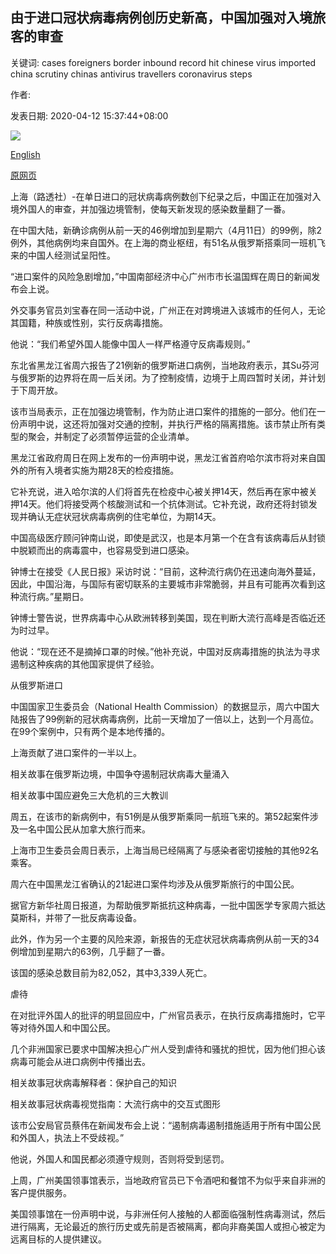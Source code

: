 ## 由于进口冠状病毒病例创历史新高，中国加强对入境旅客的审查

关键词: cases foreigners border inbound record hit chinese virus imported china scrutiny chinas antivirus travellers coronavirus steps

作者: 

发表日期: 2020-04-12 15:37:44+08:00

![](https://www.straitstimes.com/sites/default/files/styles/x_large/public/articles/2020/04/12/yq-chinainbound-12042020.jpg?itok=pJARBdMA)

[English](China%20steps%20up%20scrutiny%20of%20inbound%20travellers%20as%20imported%20coronavirus%20cases%20hit%20record.md)

[原网页](https://www.straitstimes.com/asia/east-asia/china-steps-up-scrutiny-of-inbound-travellers-as-imported-coronavirus-cases-hit)

上海（路透社）-在单日进口的冠状病毒病例数创下纪录之后，中国正在加强对入境外国人的审查，并加强边境管制，使每天新发现的感染数量翻了一番。

在中国大陆，新确诊病例从前一天的46例增加到星期六（4月11日）的99例，除2例外，其他病例均来自国外。在上海的商业枢纽，有51名从俄罗斯搭乘同一班机飞来的中国人经测试呈阳性。

“进口案件的风险急剧增加，”中国南部经济中心广州市市长温国辉在周日的新闻发布会上说。

外交事务官员刘宝春在同一活动中说，广州正在对跨境进入该城市的任何人，无论其国籍，种族或性别，实行反病毒措施。

他说：“我们希望外国人能像中国人一样严格遵守反病毒规则。”

东北省黑龙江省周六报告了21例新的俄罗斯进口病例，当地政府表示，其Su芬河与俄罗斯的边界将在周一后关闭。为了控制疫情，边境于上周四暂时关闭，并计划于下周开放。

该市当局表示，正在加强边境管制，作为防止进口案件的措施的一部分。他们在一份声明中说，这还将加强对交通的控制，并执行严格的隔离措施。该市禁止所有类型的聚会，并制定了必须暂停运营的企业清单。

黑龙江省政府周日在网上发布的一份声明中说，黑龙江省首府哈尔滨市将对来自国外的所有入境者实施为期28天的检疫措施。

它补充说，进入哈尔滨的人们将首先在检疫中心被关押14天，然后再在家中被关押14天。他们将接受两个核酸测试和一个抗体测试。它补充说，政府还将封锁发现并确认无症状冠状病毒病例的住宅单位，为期14天。

中国高级医疗顾问钟南山说，即使是武汉，也是本月第一个在含有该病毒后从封锁中脱颖而出的病毒震中，也容易受到进口感染。

钟博士在接受《人民日报》采访时说：“目前，这种流行病仍在迅速向海外蔓延，因此，中国沿海，与国际有密切联系的主要城市非常脆弱，并且有可能再次看到这种流行病。”星期日。

钟博士警告说，世界病毒中心从欧洲转移到美国，现在判断大流行高峰是否临近还为时过早。

他说：“现在还不是摘掉口罩的时候。”他补充说，中国对反病毒措施的执法为寻求遏制这种疾病的其他国家提供了经验。

从俄罗斯进口

中国国家卫生委员会（National Health Commission）的数据显示，周六中国大陆报告了99例新的冠状病毒病例，比前一天增加了一倍以上，达到一个月高位。在99个案例中，只有两个是本地传播的。

上海贡献了进口案件的一半以上。

相关故事在俄罗斯边境，中国争夺遏制冠状病毒大量涌入

相关故事中国应避免三大危机的三大教训

周五，在该市的新病例中，有51例是从俄罗斯乘同一航班飞来的。第52起案件涉及一名中国公民从加拿大旅行而来。

上海市卫生委员会周日表示，上海当局已经隔离了与感染者密切接触的其他92名乘客。

周六在中国黑龙江省确认的21起进口案件均涉及从俄罗斯旅行的中国公民。

据官方新华社周日报道，为帮助俄罗斯抵抗这种病毒，一批中国医学专家周六抵达莫斯科，并带了一批反病毒设备。

此外，作为另一个主要的风险来源，新报告的无症状冠状病毒病例从前一天的34例增加到星期六的63例，几乎翻了一番。

该国的感染总数目前为82,052，其中3,339人死亡。

虐待

在对批评外国人的批评的明显回应中，广州官员表示，在执行反病毒措施时，它平等对待外国人和中国公民。

几个非洲国家已要求中国解决担心广州人受到虐待和骚扰的担忧，因为他们担心该病毒可能会从进口病例中传播出去。

相关故事冠状病毒解释者：保护自己的知识

相关故事冠状病毒视觉指南：大流行病中的交互式图形

该市公安局官员蔡伟在新闻发布会上说：“遏制病毒遏制措施适用于所有中国公民和外国人，执法上不受歧视。”

他说，外国人和国民都必须遵守规则，否则将受到惩罚。

上周，广州美国领事馆表示，当地政府官员已下令酒吧和餐馆不为似乎来自非洲的客户提供服务。

美国领事馆在一份声明中说，与非洲任何人接触的人都面临强制性病毒测试，然后进行隔离，无论最近的旅行历史或先前是否被隔离，都向非裔美国人或担心被定为远离目标的人提供建议。